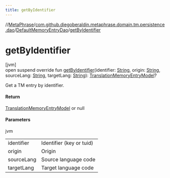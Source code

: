 ```yaml
---
title: getByIdentifier
---
```

//[MetaPhrase](../../../index.html)/[com.github.diegoberaldin.metaphrase.domain.tm.persistence.dao](../index.html)/[DefaultMemoryEntryDao](index.html)/[getByIdentifier](get-by-identifier.html)



# getByIdentifier



[jvm]\
open suspend override fun [getByIdentifier](get-by-identifier.html)(identifier: [String](https://kotlinlang.org/api/latest/jvm/stdlib/kotlin/-string/index.html), origin: [String](https://kotlinlang.org/api/latest/jvm/stdlib/kotlin/-string/index.html), sourceLang: [String](https://kotlinlang.org/api/latest/jvm/stdlib/kotlin/-string/index.html), targetLang: [String](https://kotlinlang.org/api/latest/jvm/stdlib/kotlin/-string/index.html)): [TranslationMemoryEntryModel](../../com.github.diegoberaldin.metaphrase.domain.tm.data/-translation-memory-entry-model/index.html)?



Get a TM entry by identifier.



#### Return



[TranslationMemoryEntryModel](../../com.github.diegoberaldin.metaphrase.domain.tm.data/-translation-memory-entry-model/index.html) or null



#### Parameters


jvm

| | |
|---|---|
| identifier | Identifier (key or tuid) |
| origin | Origin |
| sourceLang | Source language code |
| targetLang | Target language code |




